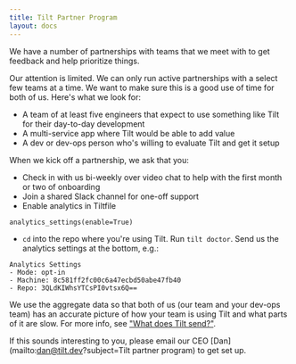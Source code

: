 ```yaml
---
title: Tilt Partner Program
layout: docs
---
```


We have a number of partnerships with teams that we meet with
to get feedback and help prioritize things.

Our attention is limited. We can only run active partnerships with a select few
teams at a time. We want to make sure this is a good use of time for both of
us. Here's what we look for:

- A team of at least five engineers that expect to use something like Tilt for their day-to-day development
- A multi-service app where Tilt would be able to add value
- A dev or dev-ops person who's willing to evaluate Tilt and get it setup

When we kick off a partnership, we ask that you:

- Check in with us bi-weekly over video chat to help with the first month or two of onboarding
- Join a shared Slack channel for one-off support
- Enable analytics in Tiltfile

```
analytics_settings(enable=True)
```

- `cd` into the repo where you're using Tilt. Run `tilt doctor`. Send us the analytics settings at the bottom, e.g.:

```
Analytics Settings
- Mode: opt-in
- Machine: 8c581ff2fc00c6a47ecbd50abe47fb40
- Repo: 3QLdKIWhsYTCsPI0vtsx6Q==
```

We use the aggregate data so that both of us (our team and your dev-ops team)
has an accurate picture of how your team is using Tilt and what parts of it are
slow. For more info, see ["What does Tilt send?"](telemetry_faq.html).

If this sounds interesting to you, please email our CEO
[Dan](mailto:dan@tilt.dev?subject=Tilt partner program) to get set up.
